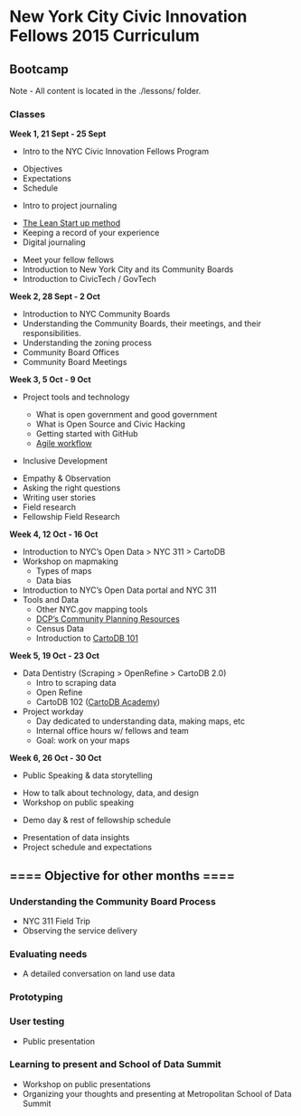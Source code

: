 # New York City Civic Innovation Fellows 2015 Curriculum 

## Bootcamp
Note - All content is located in the ./lessons/ folder. 

### Classes

**Week 1, 21 Sept - 25 Sept**

 * Intro to the NYC Civic Innovation Fellows Program
  - Objectives
  - Expectations
  - Schedule
 * Intro to project journaling 
  - [The Lean Start up method](http://theleanstartup.com/principles)
  - Keeping a record of your experience 
  - Digital journaling
 * Meet your fellow fellows
 * Introduction to New York City and its Community Boards
 * Introduction to CivicTech / GovTech


**Week 2, 28 Sept - 2 Oct**

 * Introduction to NYC Community Boards 
 * Understanding the Community Boards, their meetings, and their responsibilities.
 * Understanding the zoning process
 * Community Board Offices 
 * Community Board Meetings


**Week 3, 5 Oct - 9 Oct**

* Project tools and technology 
  - What is open government and good government
  - What is Open Source and Civic Hacking
  - Getting started with GitHub
  - [Agile workflow](http://www.allaboutagile.com/what-is-agile-10-key-principles/)

 * Inclusive Development 
  - Empathy & Observation
  - Asking the right questions
  - Writing user stories 
  - Field research 
  - Fellowship Field Research


**Week 4, 12 Oct - 16 Oct**

* Introduction to NYC’s Open Data > NYC 311 > CartoDB
* Workshop on mapmaking 
  - Types of maps
  - Data bias 
* Introduction to NYC’s Open Data portal and NYC 311
* Tools and Data
  - Other NYC.gov mapping tools
  - [DCP’s Community Planning Resources](http://www.slideshare.net/GaleABrewerMBP/mn-boro-board-presentation2014-1112updated?ref=http://manhattanbp.nyc.gov/html/community-boards/cb-member-resources.shtml)
  - Census Data
  - Introduction to [CartoDB 101](http://cartodb.com)



**Week 5, 19 Oct - 23 Oct**

* Data Dentistry (Scraping > OpenRefine > CartoDB 2.0)
  - Intro to scraping data 
  - Open Refine
  - CartoDB 102 ([CartoDB Academy](http://academy.cartodb.com))
* Project workday
  - Day dedicated to understanding data, making maps, etc
  - Internal office hours w/ fellows and team
  - Goal: work on your maps


**Week 6, 26 Oct - 30 Oct**

 * Public Speaking & data storytelling
  - How to talk about technology, data, and design
  - Workshop on public speaking
 * Demo day & rest of fellowship schedule
  - Presentation of data insights 
  - Project schedule and expectations



## ==== Objective for other months ====


### Understanding the Community Board Process
 * NYC 311 Field Trip
 * Observing the service delivery 

### Evaluating needs
 * A detailed conversation on land use data

### Prototyping

### User testing
 * Public presentation

### Learning to present and School of Data Summit
 * Workshop on public presentations
 * Organizing your thoughts and presenting at Metropolitan School of Data Summit
